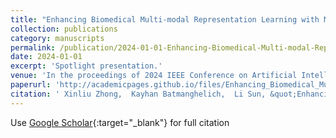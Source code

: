 ```yaml
---
title: "Enhancing Biomedical Multi-modal Representation Learning with Multi-scale Pre-training and Perturbed Report Discrimination"
collection: publications
category: manuscripts
permalink: /publication/2024-01-01-Enhancing-Biomedical-Multi-modal-Representation-Learning-with-Multi-scale-Pre-training-and-Perturbed-Report-Discrimination
date: 2024-01-01
excerpt: 'Spotlight presentation.'
venue: 'In the proceedings of 2024 IEEE Conference on Artificial Intelligence (CAI)'
paperurl: 'http://academicpages.github.io/files/Enhancing_Biomedical_Multi-modal_Representation_Learning_with_Multi-scale_Pre-training_and_Perturbed_Report_Discrimination.pdf'
citation: ' Xinliu Zhong,  Kayhan Batmanghelich,  Li Sun, &quot;Enhancing Biomedical Multi-modal Representation Learning with Multi-scale Pre-training and Perturbed Report Discrimination.&quot; In the proceedings of 2024 IEEE Conference on Artificial Intelligence (CAI), 2024.'
---
```

Use [Google Scholar](https://scholar.google.com/scholar?q=Enhancing+Biomedical+Multi+modal+Representation+Learning+with+Multi+scale+Pre+training+and+Perturbed+Report+Discrimination){:target="_blank"} for full citation
